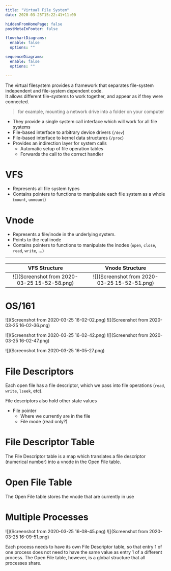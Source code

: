 ```yaml
---
title: "Virtual File System"
date: 2020-03-25T15:22:41+11:00

hiddenFromHomePage: false
postMetaInFooter: false

flowchartDiagrams:
  enable: false
  options: ""

sequenceDiagrams: 
  enable: false
  options: ""

---
```


The virtual filesystem provides a framework that separates file-system independent and file-system dependent code.  
It allows different file-systems to work together, and appear as if they were connected.

> for example, mounting a network drive into a folder on your computer

* They provide a single system call interface which will work for all file systems
* File-based interface to arbitrary device drivers (`/dev`)
* File-based interface to kernel data structures (`/proc`)
* Provides an indirection layer for system calls
  * Automatic setup of file operation tables
  * Forwards the call to the correct handler

# VFS

* Represents all file system types
* Contains pointers to functions to manipulate each file system as a whole (`mount`, `unmount`)

# Vnode

* Represents a file/inode in the underlying system.
* Points to the real inode
* Contains pointers to functions to manipulate the inodes (`open`, `close`, `read`, `write`, ...)

---

|VFS Structure|Vnode Structure|
|:-----------:|:-------------:|
|![](Screenshot from 2020-03-25 15-52-58.png)|![](Screenshot from 2020-03-25 15-52-51.png)|

# OS/161

![](Screenshot from 2020-03-25 16-02-02.png)
![](Screenshot from 2020-03-25 16-02-36.png)

![](Screenshot from 2020-03-25 16-02-42.png)
![](Screenshot from 2020-03-25 16-02-47.png)

![](Screenshot from 2020-03-25 16-05-27.png)

# File Descriptors

Each open file has a file descriptor, which we pass into file operations (`read`, `write`, `lseek`, etc).  

File descriptors also hold other state values

* File pointer
  * Where we currently are in the file
  * File mode (read only?)

# File Descriptor Table

The File Descriptor table is a map which translates a file descriptor (numerical number) into a vnode in the Open File table.  

# Open File Table

The Open File table stores the vnode that are currently in use

# Multiple Processes

![](Screenshot from 2020-03-25 16-08-45.png)
![](Screenshot from 2020-03-25 16-09-51.png)

Each process needs to have its own File Descriptor table, so that entry 1 of one process does not need to have the same value as entry 1 of a different process. The Open File table, however, is a global structure that all processes share.



